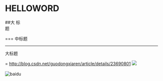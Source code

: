 # HELLOWORD
##大
标<br>题

===
中标题

----
大标题

=
http://blog.csdn.net/guodongxiaren/article/details/23690801
![](http://www.baidu.com/img/bdlogo.gif)  
<BR>
  ![baidu](http://www.baidu.com/img/bdlogo.gif)  
